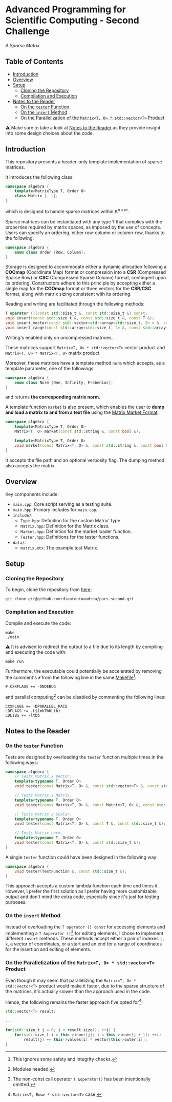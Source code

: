 # Advanced Programming for Scientific Computing - Second Challenge

_A Sparse Matrix_

## Table of Contents

- [Introduction](#introduction)
- [Overview](#overview)
- [Setup](#setup)
    - [Cloning the Repository](#cloning-the-repository)
    - [Compilation and Execution](#compilation-and-execution)
- [Notes to the Reader](#notes-to-the-reader)
    - [On the `tester` Function](#on-the-tester-function)
    - [On the `insert` Method](#on-the-insert-method)
    - [On the Parallelization of the `Matrix<T, O> * std::vector<T>` Product](#on-the-parallelization-of-the-matrixt-o--stdvectort-product)

:warning: Make sure to take a look at [Notes to the Reader](#notes-to-the-reader) as they provide insight into some design choices about the code.

## Introduction

This repository presents a header-only template implementation of sparse matrices.

It introduces the following class:

``` cpp
namespace algebra {
    template<MatrixType T, Order O>
    class Matrix {...};
}
```

which is designed to handle sparse matrices within $\mathbb{R}^{n \times m}$.

Sparse matrices can be instantiated with any type `T` that complies with the properties required by matrix spaces, as imposed by the use of concepts. Users can specify an ordering, either row-column or column-row, thanks to the following:

``` cpp
namespace algebra {
    enum class Order {Row, Column};
}
```

Storage is designed to accommodate either a dynamic allocation following a **COOmap** (Coordinate Map) format or compression into a **CSR** (Compressed Sparse Row) or **CSC** (Compressed Sparse Column) format, contingent upon its ordering. Constructors adhere to this principle by accepting either a single map for the **COOmap** format or three vectors for the **CSR**/**CSC** format, along with matrix sizing consistent with its ordering.

Reading and writing are facilitated through the following methods:

``` cpp
T operator ()(const std::size_t &, const std::size_t &) const;
void insert(const std::size_t &, const std::size_t &, const T &);
void insert_vector(const std::vector<std::array<std::size_t, 2> > &, const std::vector<T> &);
void insert_range(const std::array<std::size_t, 2> &, const std::array<std::size_t, 2> &, const std::vector<T> &);
```

Writing's enabled only on uncompressed matrices.

These matrices support `Matrix<T, O> * std::vector<T>` vector product and `Matrix<T, O> * Matrix<T, O>` matrix product.

Moreover, these matrices have a template method `norm` which accepts, as a template parameter, one of the followings:

``` cpp
namespace algebra {
    enum class Norm {One, Infinity, Frobenius};
}
```

and returns **the corresponding matrix norm.**

A template function `market` is also present, which enables the user to **dump and load a matrix to and from a text file** using the [Matrix Market Format](https://math.nist.gov/MatrixMarket/).

``` cpp
namespace algebra {
    template<MatrixType T, Order O>
    Matrix<T, O> market(const std::string &, const bool &);

    template<MatrixType T, Order O>
    void market(const Matrix<T, O> &, const std::string &, const bool &);
}
```

It accepts the file path and an optional verbosity flag. The dumping method also accepts the matrix.

## Overview

Key components include:

- `main.cpp`: Core script serving as a testing suite.
- `main.hpp`: Primary includes for `main.cpp`.
- `include/`:
    - `Type.hpp`: Definition for the custom Matrix' type.
    - `Matrix.hpp`: Definition for the Matrix class.
    - `Market.hpp`: Definition for the market loader function.
    - `Tester.hpp`: Definitions for the tester functions.
- `data/`:
    - `matrix.mtx`: The example test Matrix.

## Setup

### Cloning the Repository

To begin, clone the repository from [here](https://github.com/diantonioandrea/pacs-second):

    git clone git@github.com:diantonioandrea/pacs-second.git

### Compilation and Execution

Compile and execute the code:

    make
    ./main

:warning: It is advised to redirect the output to a file due to its length by compiling and executing the code with:

    make run

Furthermore, the executable could potentially be accelerated by removing the comment's `#` from the following line in the same [Makefile](./Makefile)[^1]:

[^1]: This ignores some safety and integrity checks.

``` make
# CXXFLAGS += -DNDEBUG
```

and parallel computing[^2] can be disabled by commenting the following lines:

[^2]: Modules needed.

``` make
CXXFLAGS += -DPARALLEL_PACS
LDFLAGS += -L$(mkTbbLib)
LDLIBS += -ltbb
```

## Notes to the Reader

### On the `tester` Function

Tests are designed by overloading the `tester` function multiple times in the following ways:

``` cpp
namespace algebra {
    // Tests Matrix x Vector.
    template<typename T, Order O>
    void tester(const Matrix<T, O> &, const std::vector<T> &, const std::size_t &);

    // Tests Matrix x Matrix.
    template<typename T, Order O>
    void tester(const Matrix<T, O> &, const Matrix<T, O> &, const std::size_t &);

    // Tests Matrix x Scalar.
    template<typename T, Order O>
    void tester(const Matrix<T, O> &, const T &, const std::size_t &);

    // Tests Matrix norm.
    template<typename T, Order O>
    void tester(const Matrix<T, O> &, const std::size_t &);
}
```

A single `tester` function could have been designed in the following way:

``` cpp
namespace algebra {
    void tester(TestFunction &, const std::size_t &);
}
```

This approach accepts a custom lambda function each time and times it. However, I prefer the first solution as I prefer having more customizable output and don't mind the extra code, especially since it's just for testing purposes.

### On the `insert` Method

Instead of overloading the `T operator () const` for accessing elements and implementing a `T &operator ()`[^3] for editing elements, I chose to implement different `insert` methods. These methods accept either a pair of indexes `j, k`, a vector of coordinates, or a start and an end for a range of coordinates for the insertion and editing of elements.

[^3]: The non-const call operator `T &operator()` has been intentionally omitted.

### On the Parallelization of the `Matrix<T, O> * std::vector<T>` Product

Even though it may seem that parallelizing the `Matrix<T, O> * std::vector<T>` product would make it faster, due to the sparse structure of the matrices, it's actually slower than the approach used in the code.

Hence, the following remains the faster approach I've opted for[^4]:

[^4]: `Matrix<T, Row> * std::vector<T>` case.

``` cpp
std::vector<T> result;

...

for(std::size_t j = 0; j < result.size(); ++j) {
    for(std::size_t i = this->inner[j]; i < this->inner[j + 1]; ++i)
        result[j] += this->values[i] * vector[this->outer[i]];
}
```